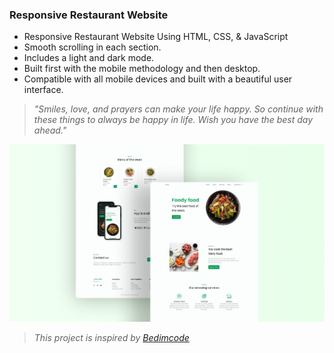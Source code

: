 ### Responsive Restaurant Website

- Responsive Restaurant Website Using HTML, CSS, & JavaScript
- Smooth scrolling in each section.
- Includes a light and dark mode.
- Built first with the mobile methodology and then desktop.
- Compatible with all mobile devices and built with a beautiful user interface.

> *"Smiles, love, and prayers can make your life happy. So continue with these things to always be happy in life. Wish you have the best day ahead."*

![preview img](/preview.png)
> *This project is inspired by [Bedimcode](https://github.com/bedimcode)*

